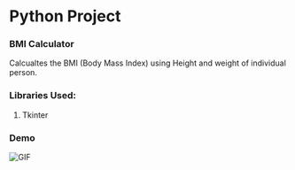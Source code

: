 # Python Project

### BMI Calculator

Calcualtes the BMI (Body Mass Index) using Height and weight of individual person.

### Libraries Used:
1. Tkinter

### Demo
![GIF](Demo/stockprice.gif)
